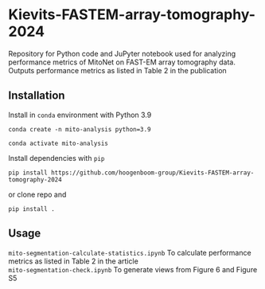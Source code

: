# Kievits-FASTEM-array-tomography-2024
Repository for Python code and JuPyter notebook used for analyzing performance metrics of MitoNet on FAST-EM array tomography data. Outputs performance metrics as listed in Table 2 in the publication

## Installation
Install in `conda` environment with Python 3.9
```
conda create -n mito-analysis python=3.9
```

```
conda activate mito-analysis
```

Install dependencies with `pip`
```
pip install https://github.com/hoogenboom-group/Kievits-FASTEM-array-tomography-2024
```
or clone repo and
```
pip install .
```

## Usage
`mito-segmentation-calculate-statistics.ipynb` To calculate performance metrics as listed in Table 2 in the article  
`mito-segmentation-check.ipynb` To generate views from Figure 6 and Figure S5
